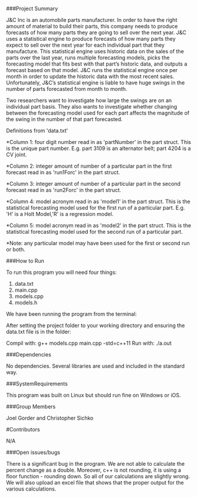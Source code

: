 ###Project Summary

J&C Inc is an automobile parts manufacturer. In order to have the right amount of material to build their parts, this company needs to produce forecasts of how many parts they are going to sell over the next year. J&C uses a statistical engine to produce forecasts of how many parts they expect to sell over the next year for each individual part that they manufacture. This statistical engine uses historic data on the sales of the parts over the last year, runs multiple forecasting models, picks the forecasting model that fits best with that part’s historic data, and outputs a forecast based on that model. J&C runs the statistical engine once per month in order to update the historic data with the most recent sales. Unfortunately, J&C’s statistical engine is liable to have huge swings in the number of parts forecasted from month to month. 

Two researchers want to investigate how large the swings are on an individual part basis. They also wants to investigate whether changing between the forecasting model used for each part affects the magnitude of the swing in the number of that part forecasted. 

Definitions from 'data.txt'

*Column 1: four digit number read in as 'partNumber' in the part struct.
This is the unique part number. E.g. part 3109 is an alternator belt; part 4204 is a CV joint. 

*Column 2: integer amount of number of a particular part in the first forecast read in as 'run1Forc' in the part struct.

*Column 3: integer amount of number of a particular part in the second forecast read in as 'run2Forc' in the part struct.

*Column 4: model acronym read in as 'model1' in the part struct.  This is the statistical forecasting model used for the first run of a particular part. E.g. 'H' is a Holt Model,'R' is a regression model. 

*Column 5: model acronym read in as 'model2' in the part struct. This is the statistical forecasting model used for the second run of a particular part. 

*Note: any particular model may have been used for the first or second run or both.  

###How to Run

To run this program you will need four things: 

1. data.txt
2. main.cpp
3. models.cpp
4. models.h

We have been running the program from the terminal: 

After setting the project folder to your working directory and ensuring the data.txt file is in the folder: 

Compil with: g++ models.cpp main.cpp -std=c++11
Run with: ./a.out

###Dependencies

No dependencies. Several libraries are used and included in the standard way.

###SystemRequirements

This program was built on Linux but should run fine on Windows or iOS. 

###Group Members

Joel Gorder and Christopher Sichko

#Contributors

N/A

###Open issues/bugs

There is a significant bug in the program. We are not able to calculate the percent change as a double. Moreover, c++ is not rounding, it is using a floor function - rounding down. So all of our calculations are slightly wrong. We will also upload an excel file that shows that the proper output for the various calculations. 

